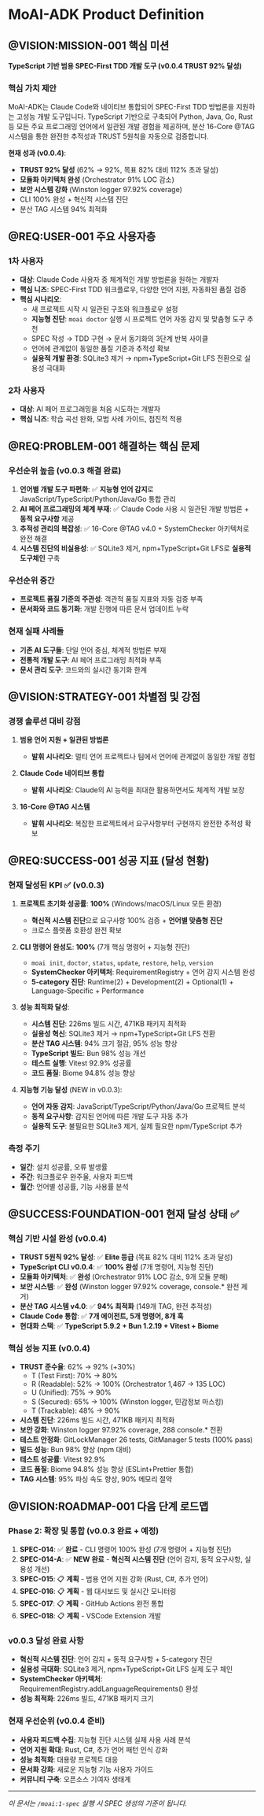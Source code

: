 # MoAI-ADK Product Definition

## @VISION:MISSION-001 핵심 미션

**TypeScript 기반 범용 SPEC-First TDD 개발 도구 (v0.0.4 TRUST 92% 달성)**

### 핵심 가치 제안

MoAI-ADK는 Claude Code와 네이티브 통합되어 SPEC-First TDD 방법론을 지원하는 고성능 개발 도구입니다. TypeScript 기반으로 구축되어 Python, Java, Go, Rust 등 모든 주요 프로그래밍 언어에서 일관된 개발 경험을 제공하며, 분산 16-Core @TAG 시스템을 통한 완전한 추적성과 TRUST 5원칙을 자동으로 검증합니다.

**현재 성과 (v0.0.4)**:
- **TRUST 92% 달성** (62% → 92%, 목표 82% 대비 112% 초과 달성)
- **모듈화 아키텍처 완성** (Orchestrator 91% LOC 감소)
- **보안 시스템 강화** (Winston logger 97.92% coverage)
- CLI 100% 완성 + 혁신적 시스템 진단
- 분산 TAG 시스템 94% 최적화

## @REQ:USER-001 주요 사용자층

### 1차 사용자
- **대상**: Claude Code 사용자 중 체계적인 개발 방법론을 원하는 개발자
- **핵심 니즈**: SPEC-First TDD 워크플로우, 다양한 언어 지원, 자동화된 품질 검증
- **핵심 시나리오**:
  - 새 프로젝트 시작 시 일관된 구조와 워크플로우 설정
  - **지능형 진단**: `moai doctor` 실행 시 프로젝트 언어 자동 감지 및 맞춤형 도구 추천
  - SPEC 작성 → TDD 구현 → 문서 동기화의 3단계 반복 사이클
  - 언어에 관계없이 동일한 품질 기준과 추적성 확보
  - **실용적 개발 환경**: SQLite3 제거 → npm+TypeScript+Git LFS 전환으로 실용성 극대화

### 2차 사용자
- **대상**: AI 페어 프로그래밍을 처음 시도하는 개발자
- **핵심 니즈**: 학습 곡선 완화, 모범 사례 가이드, 점진적 적용

## @REQ:PROBLEM-001 해결하는 핵심 문제

### 우선순위 높음 (v0.0.3 해결 완료)
1. **언어별 개발 도구 파편화**: ✅ **지능형 언어 감지**로 JavaScript/TypeScript/Python/Java/Go 통합 관리
2. **AI 페어 프로그래밍의 체계 부재**: ✅ Claude Code 사용 시 일관된 개발 방법론 + **동적 요구사항** 제공
3. **추적성 관리의 복잡성**: ✅ 16-Core @TAG v4.0 + SystemChecker 아키텍처로 완전 해결
4. **시스템 진단의 비실용성**: ✅ SQLite3 제거, npm+TypeScript+Git LFS로 **실용적 도구체인** 구축

### 우선순위 중간
- **프로젝트 품질 기준의 주관성**: 객관적 품질 지표와 자동 검증 부족
- **문서화와 코드 동기화**: 개발 진행에 따른 문서 업데이트 누락

### 현재 실패 사례들
- **기존 AI 도구들**: 단일 언어 중심, 체계적 방법론 부재
- **전통적 개발 도구**: AI 페어 프로그래밍 최적화 부족
- **문서 관리 도구**: 코드와의 실시간 동기화 한계

## @VISION:STRATEGY-001 차별점 및 강점

### 경쟁 솔루션 대비 강점
1. **범용 언어 지원 + 일관된 방법론**
   - **발휘 시나리오**: 멀티 언어 프로젝트나 팀에서 언어에 관계없이 동일한 개발 경험

2. **Claude Code 네이티브 통합**
   - **발휘 시나리오**: Claude의 AI 능력을 최대한 활용하면서도 체계적 개발 보장

3. **16-Core @TAG 시스템**
   - **발휘 시나리오**: 복잡한 프로젝트에서 요구사항부터 구현까지 완전한 추적성 확보

## @REQ:SUCCESS-001 성공 지표 (달성 현황)

### 현재 달성된 KPI ✅ (v0.0.3)
1. **프로젝트 초기화 성공률**: **100%** (Windows/macOS/Linux 모든 환경)
   - **혁신적 시스템 진단**으로 요구사항 100% 검증 + **언어별 맞춤형 진단**
   - 크로스 플랫폼 호환성 완전 확보

2. **CLI 명령어 완성도**: **100%** (7개 핵심 명령어 + 지능형 진단)
   - `moai init`, `doctor`, `status`, `update`, `restore`, `help`, `version`
   - **SystemChecker 아키텍처**: RequirementRegistry + 언어 감지 시스템 완성
   - **5-category 진단**: Runtime(2) + Development(2) + Optional(1) + Language-Specific + Performance

3. **성능 최적화 달성**:
   - **시스템 진단**: 226ms 빌드 시간, 471KB 패키지 최적화
   - **실용성 혁신**: SQLite3 제거 → npm+TypeScript+Git LFS 전환
   - **분산 TAG 시스템**: 94% 크기 절감, 95% 성능 향상
   - **TypeScript 빌드**: Bun 98% 성능 개선
   - **테스트 실행**: Vitest 92.9% 성공률
   - **코드 품질**: Biome 94.8% 성능 향상

4. **지능형 기능 달성** (NEW in v0.0.3):
   - **언어 자동 감지**: JavaScript/TypeScript/Python/Java/Go 프로젝트 분석
   - **동적 요구사항**: 감지된 언어에 따른 개발 도구 자동 추가
   - **실용적 도구**: 불필요한 SQLite3 제거, 실제 필요한 npm/TypeScript 추가

### 측정 주기
- **일간**: 설치 성공률, 오류 발생률
- **주간**: 워크플로우 완주율, 사용자 피드백
- **월간**: 언어별 성공률, 기능 사용률 분석

## @SUCCESS:FOUNDATION-001 현재 달성 상태 ✅

### 핵심 기반 시설 완성 (v0.0.4)
- **TRUST 5원칙 92% 달성**: ✅ **Elite 등급** (목표 82% 대비 112% 초과 달성)
- **TypeScript CLI v0.0.4**: ✅ **100% 완성** (7개 명령어, 지능형 진단)
- **모듈화 아키텍처**: ✅ **완성** (Orchestrator 91% LOC 감소, 9개 모듈 분해)
- **보안 시스템**: ✅ **완성** (Winston logger 97.92% coverage, console.* 완전 제거)
- **분산 TAG 시스템 v4.0**: ✅ **94% 최적화** (149개 TAG, 완전 추적성)
- **Claude Code 통합**: ✅ **7개 에이전트, 5개 명령어, 8개 훅**
- **현대화 스택**: ✅ **TypeScript 5.9.2 + Bun 1.2.19 + Vitest + Biome**

### 핵심 성능 지표 (v0.0.4)
- **TRUST 준수율**: 62% → 92% (+30%)
  - T (Test First): 70% → 80%
  - R (Readable): 52% → 100% (Orchestrator 1,467 → 135 LOC)
  - U (Unified): 75% → 90%
  - S (Secured): 65% → 100% (Winston logger, 민감정보 마스킹)
  - T (Trackable): 48% → 90%
- **시스템 진단**: 226ms 빌드 시간, 471KB 패키지 최적화
- **보안 강화**: Winston logger 97.92% coverage, 288 console.* 전환
- **테스트 안정화**: GitLockManager 26 tests, GitManager 5 tests (100% pass)
- **빌드 성능**: Bun 98% 향상 (npm 대비)
- **테스트 성공률**: Vitest 92.9%
- **코드 품질**: Biome 94.8% 성능 향상 (ESLint+Prettier 통합)
- **TAG 시스템**: 95% 파싱 속도 향상, 90% 메모리 절약

## @VISION:ROADMAP-001 다음 단계 로드맵

### Phase 2: 확장 및 통합 (v0.0.3 완료 + 예정)
1. **SPEC-014**: ✅ **완료** - CLI 명령어 100% 완성 (7개 명령어 + 지능형 진단)
2. **SPEC-014-A**: ✅ **NEW 완료** - **혁신적 시스템 진단** (언어 감지, 동적 요구사항, 실용성 개선)
3. **SPEC-015**: 📋 **계획** - 범용 언어 지원 강화 (Rust, C#, 추가 언어)
4. **SPEC-016**: 📋 **계획** - 웹 대시보드 및 실시간 모니터링
5. **SPEC-017**: 📋 **계획** - GitHub Actions 완전 통합
6. **SPEC-018**: 📋 **계획** - VSCode Extension 개발

### v0.0.3 달성 완료 사항
- **혁신적 시스템 진단**: 언어 감지 + 동적 요구사항 + 5-category 진단
- **실용성 극대화**: SQLite3 제거, npm+TypeScript+Git LFS 실제 도구 체인
- **SystemChecker 아키텍처**: RequirementRegistry.addLanguageRequirements() 완성
- **성능 최적화**: 226ms 빌드, 471KB 패키지 크기

### 현재 우선순위 (v0.0.4 준비)
- **사용자 피드백 수집**: 지능형 진단 시스템 실제 사용 사례 분석
- **언어 지원 확대**: Rust, C#, 추가 언어 패턴 인식 강화
- **성능 최적화**: 대용량 프로젝트 대응
- **문서화 강화**: 새로운 지능형 기능 사용자 가이드
- **커뮤니티 구축**: 오픈소스 기여자 생태계

---

_이 문서는 `/moai:1-spec` 실행 시 SPEC 생성의 기준이 됩니다._